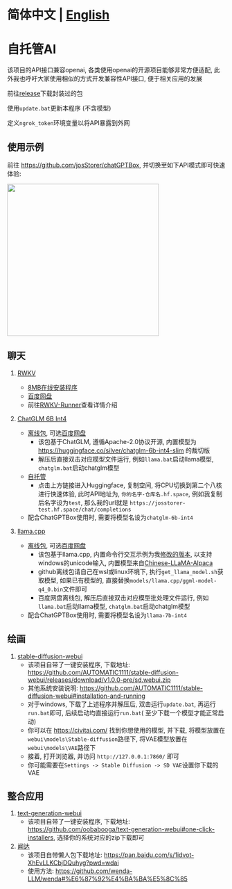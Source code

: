 # **简体中文 | [English](./README.md)**

# 自托管AI

该项目的API接口兼容openai, 各类使用openai的开源项目能够非常方便适配, 此外我也呼吁大家使用相似的方式开发兼容性API接口,
便于相关应用的发展

前往[release](https://github.com/josStorer/selfhostedAI/releases)下载封装过的包

使用`update.bat`更新本程序 (不含模型)

定义`ngrok_token`环境变量以将API暴露到外网

## 使用示例

前往 https://github.com/josStorer/chatGPTBox, 并切换至如下API模式即可快速体验:

<img width=350 src="https://user-images.githubusercontent.com/13366013/230396985-5c55d8bc-55e6-4cc4-a5fa-792838d5b8ea.png"/>

## 聊天

1. [RWKV](https://github.com/BlinkDL/RWKV-LM)
    - [8MB在线安装程序](https://github.com/josStorer/RWKV-Runner/releases)
    - [百度网盘](https://pan.baidu.com/s/1zdzZ_a0uM3gDqi6pXIZVAA?pwd=1111)
    - 前往[RWKV-Runner](https://github.com/josStorer/RWKV-Runner)查看详情介绍

2. [ChatGLM 6B Int4](https://github.com/THUDM/ChatGLM-6B)
    - [离线包](https://github.com/josStorer/selfhostedAI/releases),
      可选[百度网盘](https://pan.baidu.com/s/1wchIUHgne3gncIiLIeKBEQ?pwd=1111)
        - 该包基于ChatGLM, 遵循Apache-2.0协议开源, 内置模型为 https://huggingface.co/silver/chatglm-6b-int4-slim 的裁切版
        - 解压后直接双击对应模型文件运行, 例如`llama.bat`启动llama模型, `chatglm.bat`启动chatglm模型
    - [自托管](https://huggingface.co/spaces/josStorer/ChatGLM-6B-Int4-API-OpenAI-Compatible)
        - 点击上方链接进入Huggingface, 复制空间, 将CPU切换到第二个八核进行快速体验,
          此时API地址为, `你的名字-仓库名.hf.space`,
          例如我复制后名字设为`test`, 那么我的url就是 `https://josstorer-test.hf.space/chat/completions`
    - 配合ChatGPTBox使用时, 需要将模型名设为`chatglm-6b-int4`

3. [llama.cpp](https://github.com/ggerganov/llama.cpp)
    - [离线包](https://github.com/josStorer/selfhostedAI/releases),
      可选[百度网盘](https://pan.baidu.com/s/1wchIUHgne3gncIiLIeKBEQ?pwd=1111)
        - 该包基于llama.cpp, 内置命令行交互示例为我[修改的版本](https://github.com/josStorer/llama.cpp-unicode-windows),
          以支持windows的unicode输入, 内置模型来自[Chinese-LLaMA-Alpaca](https://github.com/ymcui/Chinese-LLaMA-Alpaca)
        - github离线包请自己在wsl或linux环境下, 执行`get_llama_model.sh`获取模型, 如果已有模型的,
          直接替换`models/llama.cpp/ggml-model-q4_0.bin`文件即可
        - 百度网盘离线包, 解压后直接双击对应模型批处理文件运行, 例如`llama.bat`启动llama模型, `chatglm.bat`启动chatglm模型
    - 配合ChatGPTBox使用时, 需要将模型名设为`llama-7b-int4`

## 绘画

1. [stable-diffusion-webui](https://github.com/AUTOMATIC1111/stable-diffusion-webui)
    - 该项目自带了一键安装程序,
      下载地址: https://github.com/AUTOMATIC1111/stable-diffusion-webui/releases/download/v1.0.0-pre/sd.webui.zip
    - 其他系统安装说明: https://github.com/AUTOMATIC1111/stable-diffusion-webui#installation-and-running
    - 对于windows, 下载了上述程序并解压后, 双击运行`update.bat`, 再运行`run.bat`即可, 后续启动均直接运行`run.bat`(
      至少下载一个模型才能正常启动)
    - 你可以在 https://civitai.com/ 找到你想使用的模型, 并下载, 将模型放置在`webui\models\Stable-diffusion`路径下,
      将VAE模型放置在`webui\models\VAE`路径下
    - 接着, 打开浏览器, 并访问 `http://127.0.0.1:7860/` 即可
    - 你可能需要在`Settings -> Stable Diffusion -> SD VAE`设置你下载的VAE

## 整合应用

1. [text-generation-webui](https://github.com/oobabooga/text-generation-webui)
    - 该项目自带了一键安装程序, 下载地址: https://github.com/oobabooga/text-generation-webui#one-click-installers,
      选择你的系统对应的zip下载即可
2. [闻达](https://github.com/wenda-LLM/wenda)
    - 该项目自带懒人包下载地址: https://pan.baidu.com/s/1idvot-XhEvLLKCbjDQuhyg?pwd=wdai
    - 使用方法: https://github.com/wenda-LLM/wenda#%E6%87%92%E4%BA%BA%E5%8C%85
